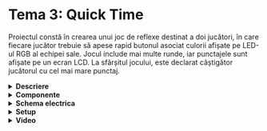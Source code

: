 # Tema 3: Quick Time
Proiectul constă în crearea unui joc de reflexe destinat a doi jucători, în care fiecare jucător trebuie să apese rapid butonul asociat culorii afișate pe LED-ul RGB al echipei sale. Jocul include mai multe runde, iar punctajele sunt afișate pe un ecran LCD. La sfârșitul jocului, este declarat câștigător jucătorul cu cel mai mare punctaj.

<details>
  <summary><b>Descriere</b></summary>

  ## 1. Hardware:

Două plăci Arduino Uno: Una este configurată ca master și cealaltă ca slave, comunicând prin protocol SPI.

LED-uri și Butoane:
  - Fiecare jucător dispune de 3 LED-uri colorate (roșu, verde, albastru) și 3 butoane asociate
  - Un LED RGB indică culoarea activă pentru runda curentă.
    
Ecran LCD:
  - Afișează punctajele jucătorilor în timp real.
  - Mesaje personalizate, precum starea jocului și rezultatele finale.
    
Servomotor:
  - Indică progresul jocului, rotindu-se pentru a semnala sfârșitul timpului alocat.
    
Buzzer (optional):
  - Sunete pentru răspunsuri corecte/greșite, începutul și finalul jocului.

  ## 2. Flow:
 
 Jocul începe cu afișarea unui mesaj de bun venit pe ecranul LCD, iar jucătorii pot iniția partida apăsând un buton. La fiecare rundă, LED-ul RGB al jucătorului activ indică o culoare aleatorie, iar acesta trebuie să apese rapid butonul asociat culorii respective pentru a acumula puncte, afișate în timp real pe LCD. 
 
 Un răspuns corect crește scorul în funcție de viteza reacției, iar unul greșit nu modifică punctajul. Rândurile jucătorilor alternează până la finalizarea jocului, marcată de o rotație completă a servomotorului. 
 
 Jocul se încheie prin afișarea scorurilor finale și a câștigătorului pe LCD, după care revine la starea inițială.

  ## 3. Detalii tehnice:

Arduino Master
 - Controlează LCD-ul, servomotorul și logica jocului.
 - Menține punctajul și decide LED-ul RGB care trebuie aprins.

Arduino Slave
 - Controlează butoanele și LED-urile.
 - Comunică prin SPI cu master-ul pentru a primi culoarea activă și a raporta apăsările butoanelor.

 Elemente Opționale
 - Personalizare: introducerea numelui jucătorilor prin USART sau joystick-uri.
 - Animații și Sunete: animații pe LCD sau LED-uri pentru începutul jocului / buzzer pentru feedback auditiv.
 - Dificultate: posibilitatea de a ajusta durata rundelor sau viteza de apariție a culorilor.   

</details>


<details>
  <summary> <b> Componente </b> </summary>

 ## Componente:
  - 6x LED-uri (2 grupuri de câte 3 leduri, în cadrul unui grup trebuie să avem culori diferite)
  - 2x LED RGB (1 pentru fiecare jucător)
  - 7x butoane (3 pentru fiecare jucător, 1 de start)
  - 1x LCD
  - 1x servomotor
  - 2x Breadboard
  - Fire de legatura
  - 2x Arduino Uno
  - Buzzer
  
</details>


<details>
  <summary> <b> Schema electrica </b> </summary>

  ## Schema electrica a circuitului in TinkerCAD 
  ![setup3](https://github.com/user-attachments/assets/cb5a29b7-58c8-46e0-9ccb-ad71499b481b)

</details>


<details>
  <summary> <b> Setup </b> </summary>
  <img src="https://github.com/user-attachments/assets/76587e1a-dc3d-444b-8b4b-6c72f263698b" alt="setup1" width="300">
  <img src="https://github.com/user-attachments/assets/28b3cf5e-dd8a-4c1e-9ae1-aacf19f24d9f" alt="setup2" width="300">
  <img src="https://github.com/user-attachments/assets/6865ca37-e844-417c-9f58-0112646ac3be" alt="setup3" width="500">


</details>


<details>
  <summary> <b> Video </b> </summary>
  
  ## Link:
[![IMAGE ALT TEXT HERE](https://img.youtube.com/vi/fg7UXB8JGXM/0.jpg)](https://www.youtube.com/watch?v=fg7UXB8JGXM)

</details>
